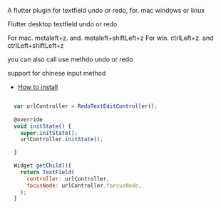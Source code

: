 A flutter plugin for textfield undo or redo,  for. mac windows or linux

Flutter desktop textfield  undo or redo

For mac.  metaleft+z. and. metaleft+shiftLeft+z
For win.  ctrlLeft+z. and ctrlLeft+shiftLeft+z

you can also call use methdo undo  or redo

support for chinese input method

* [How to install](https://pub.dev/packages/undo_textfield)



```javascript

  var urlController = RedoTextEditController();
  
  @override
  void initState() {
    super.initState();
    urlController.initState();

  }
  
  Widget getChild(){
    return TextField(
      controller: urlController,
      focusNode: urlController.forcusNode,
    );
  }

```
